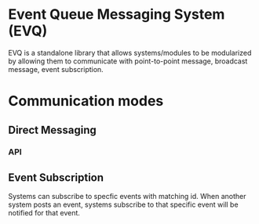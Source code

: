 # Event Queue Messaging System (EVQ)

EVQ is a standalone library that allows systems/modules to be modularized by allowing them to communicate with point-to-point message, broadcast message, event subscription.

# Communication modes

## Direct Messaging

### API


## Event Subscription

Systems can subscribe to specfic events with matching id. When another system posts an event, systems subscribe to that specific event will be notified for that event. 